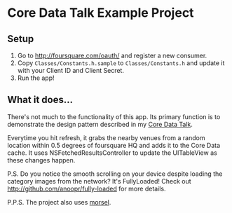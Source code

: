 # Core Data Talk Example Project

## Setup

1. Go to <http://foursquare.com/oauth/> and register a new consumer.
2. Copy `Classes/Constants.h.sample` to `Classes/Constants.h` and update it with your Client ID and Client Secret.
3. Run the app!

## What it does...

There's not much to the functionality of this app. Its primary function is to demonstrate the design pattern described in my [Core Data Talk](https://github.com/anoopr/core-data-talk).

Everytime you hit refresh, it grabs the nearby venues from a random location within 0.5 degrees of foursquare HQ and adds it to the Core Data cache.  It uses NSFetchedResultsController to update the UITableView as these changes happen.

P.S. Do you notice the smooth scrolling on your device despite loading the category images from the network? It's FullyLoaded! Check out <http://github.com/anoopr/fully-loaded> for more details.

P.P.S. The project also uses [morsel](http://github.com/anoopr/morsel).
